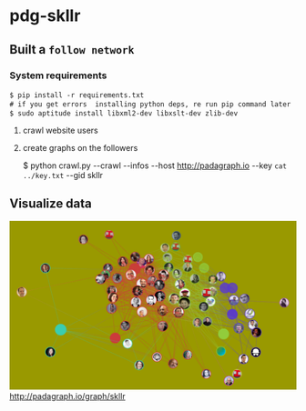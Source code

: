 # pdg-skllr

## Built a `follow network`

### System requirements
    
    $ pip install -r requirements.txt
    # if you get errors  installing python deps, re run pip command later
    $ sudo aptitude install libxml2-dev libxslt-dev zlib-dev

1. crawl website users
2. create graphs on the followers

    $ python crawl.py --crawl --infos --host http://padagraph.io --key `cat ../key.txt` --gid skllr

## Visualize data 

![network](https://github.com/ynnk/pdg-skllr/blob/master/s1.png?raw=true)
http://padagraph.io/graph/skllr

